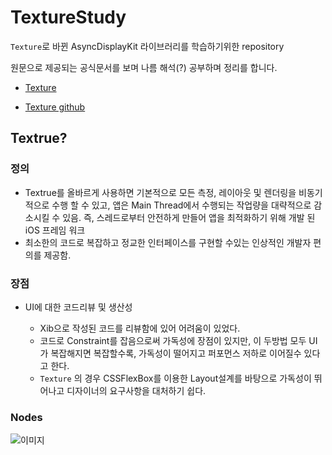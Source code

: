 # TextureStudy
`Texture`로 바뀐 AsyncDisplayKit 라이브러리를 학습하기위한 repository

원문으로 제공되는 공식문서를 보며 나름 해석(?) 공부하며 정리를 합니다.

 * [Texture](http://texturegroup.org)
 	
 * [Texture github](https://github.com/texturegroup/texture)


## Textrue?

### 정의
 
* Textrue를 올바르게 사용하면 기본적으로 모든 측정, 레이아웃 및 렌더링을 비동기 적으로 수행 할 수 있고, 앱은 Main Thread에서 수행되는 작업량을 대략적으로 감소시킬 수 있음.
즉, 스레드로부터 안전하게 만들어 앱을 최적화하기 위해 개발 된 iOS 프레임 워크 
* 최소한의 코드로 복잡하고 정교한 인터페이스를 구현할 수있는 인상적인 개발자 편의를 제공함.


### 장점

* UI에 대한 코드리뷰 및 생산성

	*	Xib으로 작성된 코드를 리뷰함에 있어 어려움이 있었다.
	*  코드로 Constraint를 잡음으로써 가독성에 장점이 있지만, 이 두방법 모두 UI가 복잡해지면 복잡할수록, 가독성이 떨어지고 퍼포먼스 저하로 이어질수 있다고 한다.
	*  `Texture`	의 경우 CSSFlexBox를 이용한 Layout설계를 바탕으로 가독성이 뛰어나고 디자이너의 요구사항을 대처하기 쉽다.

	
	
### Nodes
![이미지](/var/folders/78/p079wqbd50q6tz_f35r46jph0000gn/T/ro.nextwave.Snappy/ro.nextwave.Snappy/2765EF98-0B6C-46DA-97D4-5C9B7726DAF8.png)